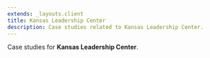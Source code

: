 ```yaml
---
extends: _layouts.client
title: Kansas Leadership Center
description: Case studies related to Kansas Leadership Center.
---
```


Case studies for **Kansas Leadership Center**.
